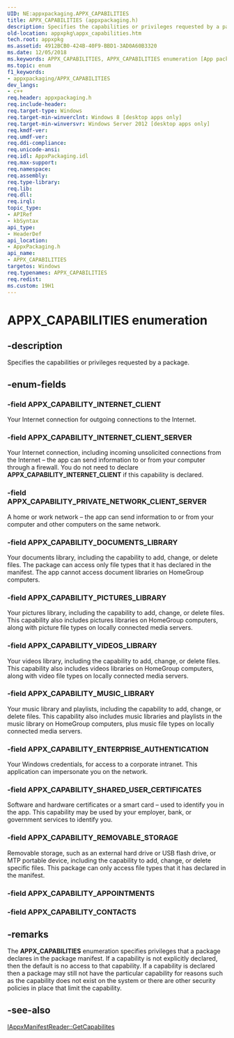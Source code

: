 ```yaml
---
UID: NE:appxpackaging.APPX_CAPABILITIES
title: APPX_CAPABILITIES (appxpackaging.h)
description: Specifies the capabilities or privileges requested by a package.
old-location: appxpkg\appx_capabilities.htm
tech.root: appxpkg
ms.assetid: 4912BCB0-424B-40F9-BBD1-3AD0A60B3320
ms.date: 12/05/2018
ms.keywords: APPX_CAPABILITIES, APPX_CAPABILITIES enumeration [App packaging and management], APPX_CAPABILITY_DOCUMENTS_LIBRARY, APPX_CAPABILITY_ENTERPRISE_AUTHENTICATION, APPX_CAPABILITY_INTERNET_CLIENT, APPX_CAPABILITY_INTERNET_CLIENT_SERVER, APPX_CAPABILITY_MUSIC_LIBRARY, APPX_CAPABILITY_PICTURES_LIBRARY, APPX_CAPABILITY_PRIVATE_NETWORK_CLIENT_SERVER, APPX_CAPABILITY_REMOVABLE_STORAGE, APPX_CAPABILITY_SHARED_USER_CERTIFICATES, APPX_CAPABILITY_VIDEOS_LIBRARY, appxpackaging/APPX_CAPABILITIES, appxpackaging/APPX_CAPABILITY_DOCUMENTS_LIBRARY, appxpackaging/APPX_CAPABILITY_ENTERPRISE_AUTHENTICATION, appxpackaging/APPX_CAPABILITY_INTERNET_CLIENT, appxpackaging/APPX_CAPABILITY_INTERNET_CLIENT_SERVER, appxpackaging/APPX_CAPABILITY_MUSIC_LIBRARY, appxpackaging/APPX_CAPABILITY_PICTURES_LIBRARY, appxpackaging/APPX_CAPABILITY_PRIVATE_NETWORK_CLIENT_SERVER, appxpackaging/APPX_CAPABILITY_REMOVABLE_STORAGE, appxpackaging/APPX_CAPABILITY_SHARED_USER_CERTIFICATES, appxpackaging/APPX_CAPABILITY_VIDEOS_LIBRARY, appxpkg.appx_capabilities
ms.topic: enum
f1_keywords:
- appxpackaging/APPX_CAPABILITIES
dev_langs:
- c++
req.header: appxpackaging.h
req.include-header: 
req.target-type: Windows
req.target-min-winverclnt: Windows 8 [desktop apps only]
req.target-min-winversvr: Windows Server 2012 [desktop apps only]
req.kmdf-ver: 
req.umdf-ver: 
req.ddi-compliance: 
req.unicode-ansi: 
req.idl: AppxPackaging.idl
req.max-support: 
req.namespace: 
req.assembly: 
req.type-library: 
req.lib: 
req.dll: 
req.irql: 
topic_type:
- APIRef
- kbSyntax
api_type:
- HeaderDef
api_location:
- AppxPackaging.h
api_name:
- APPX_CAPABILITIES
targetos: Windows
req.typenames: APPX_CAPABILITIES
req.redist: 
ms.custom: 19H1
---
```


# APPX_CAPABILITIES enumeration


## -description


Specifies the capabilities or privileges requested by a package.


## -enum-fields




### -field APPX_CAPABILITY_INTERNET_CLIENT

Your Internet connection for outgoing connections to the Internet.


### -field APPX_CAPABILITY_INTERNET_CLIENT_SERVER

Your Internet connection, including incoming unsolicited connections from the Internet – the app can send information to or from your computer through a firewall. You do not need to declare <b>APPX_CAPABILITY_INTERNET_CLIENT</b> if this capability is declared.


### -field APPX_CAPABILITY_PRIVATE_NETWORK_CLIENT_SERVER

A home or work network – the app can send information to or from your computer and other computers on the same network.


### -field APPX_CAPABILITY_DOCUMENTS_LIBRARY

Your documents library, including the capability to add, change, or delete files. The package can access only file types that it has declared in the manifest. The app cannot access document libraries on HomeGroup computers.


### -field APPX_CAPABILITY_PICTURES_LIBRARY

Your pictures library, including the capability to add, change, or delete files. This capability also includes pictures libraries on HomeGroup computers, along with picture file types on locally connected media servers.


### -field APPX_CAPABILITY_VIDEOS_LIBRARY

Your videos library, including the capability to add, change, or delete files. This capability also includes videos libraries on HomeGroup computers, along with video file types on locally connected media servers.


### -field APPX_CAPABILITY_MUSIC_LIBRARY

Your music library and playlists, including the capability to add, change, or delete files. This capability also includes music libraries and playlists in the music library on HomeGroup computers, plus music file types on locally connected media servers.


### -field APPX_CAPABILITY_ENTERPRISE_AUTHENTICATION

Your Windows credentials, for access to a corporate intranet. This application can impersonate you on the network.


### -field APPX_CAPABILITY_SHARED_USER_CERTIFICATES

Software and hardware certificates or a smart card – used to identify you in the app. This capability may be used by your employer, bank, or government services to identify you.


### -field APPX_CAPABILITY_REMOVABLE_STORAGE

Removable storage, such as an external hard drive or USB flash drive, or MTP portable device, including the capability to add, change, or delete specific files. This package can only access file types that it has declared in the manifest.


### -field APPX_CAPABILITY_APPOINTMENTS


### -field APPX_CAPABILITY_CONTACTS




## -remarks



The <b>APPX_CAPABILITIES</b> enumeration specifies privileges that a package declares in the package manifest. If a capability is not explicitly declared, then the default is no access to that capability. If a capability is declared then  a package may still not have the particular capability for reasons such as the capability does not exist on the system or there are other security policies in place that limit the capability.




## -see-also




<a href="https://docs.microsoft.com/windows/desktop/api/appxpackaging/nf-appxpackaging-iappxmanifestreader-getcapabilities">IAppxManifestReader::GetCapabilites</a>
 

 

